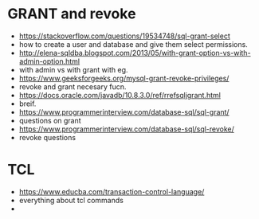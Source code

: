 # GRANT and revoke
- https://stackoverflow.com/questions/19534748/sql-grant-select
- how to create a user and database and give them select permissions.
- http://elena-sqldba.blogspot.com/2013/05/with-grant-option-vs-with-admin-option.html
- with admin vs with grant with eg.
- https://www.geeksforgeeks.org/mysql-grant-revoke-privileges/
- revoke and grant necesary fucn.
- https://docs.oracle.com/javadb/10.8.3.0/ref/rrefsqljgrant.html
- breif.
- https://www.programmerinterview.com/database-sql/sql-grant/
- questions on grant 
- https://www.programmerinterview.com/database-sql/sql-revoke/
- revoke questions 


# TCL
- https://www.educba.com/transaction-control-language/
- everything about tcl commands
- 
